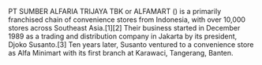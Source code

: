 PT SUMBER ALFARIA TRIJAYA TBK or ALFAMART () is a primarily franchised chain of convenience stores from Indonesia, with over 10,000 stores across Southeast Asia.[1][2] Their business started in December 1989 as a trading and distribution company in Jakarta by its president, Djoko Susanto.[3] Ten years later, Susanto ventured to a convenience store as Alfa Minimart with its first branch at Karawaci, Tangerang, Banten.
